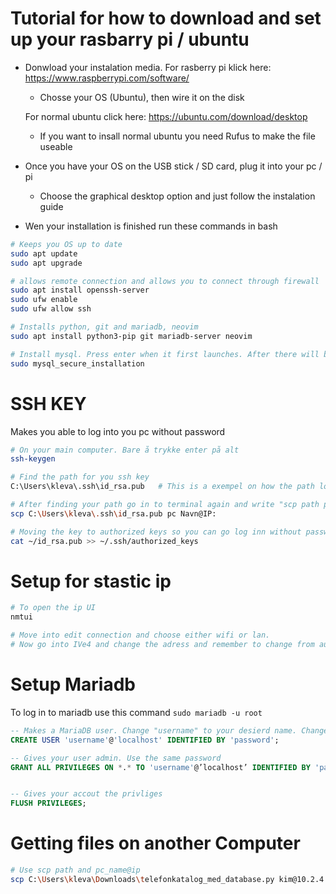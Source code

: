 # Tutorial for how to download and set up your rasbarry pi / ubuntu

* Donwload your instalation media. For rasberry pi klick here: https://www.raspberrypi.com/software/
    * Chosse your OS (Ubuntu), then  wire it on the disk

    For normal ubuntu click here: https://ubuntu.com/download/desktop 
    * If you want to insall normal ubuntu you need Rufus to make the file useable

* Once you have your OS on the USB stick / SD card, plug it into your pc / pi 

    * Choose the graphical desktop option and just follow the instalation guide

* Wen your installation is finished run these commands in bash
```sh 
# Keeps you OS up to date 
sudo apt update 
sudo apt upgrade

# allows remote connection and allows you to connect through firewall
sudo apt install openssh-server  
sudo ufw enable
sudo ufw allow ssh

# Installs python, git and mariadb, neovim 
sudo apt install python3-pip git mariadb-server neovim

# Install mysql. Press enter when it first launches. After there will be multiple prompts, Y =  yes and N = no,  Correct: n, n, Y, Y, Y, Y, Y 
sudo mysql_secure_installation    
```

# SSH KEY 

Makes you able to log into you pc without password

```sh
# On your main computer. Bare å trykke enter på alt
ssh-keygen  

# Find the path for you ssh key
C:\Users\kleva\.ssh\id_rsa.pub   # This is a exempel on how the path looks like. 

# After finding your path go in to terminal again and write "scp path pc_name@IP:"
scp C:\Users\kleva\.ssh\id_rsa.pub pc Navn@IP:

# Moving the key to authorized keys so you can go log inn without password 
cat ~/id_rsa.pub >> ~/.ssh/authorized_keys

```
# Setup for stastic ip

```sh
# To open the ip UI
nmtui

# Move into edit connection and choose either wifi or lan.
# Now go into IVe4 and change the adress and remember to change from automatic to manual
```



# Setup Mariadb 
To log in to mariadb use this command ``sudo mariadb -u root``

```sql 
-- Makes a MariaDB user. Change "username" to your desierd name. Change "password" to your desired password
CREATE USER 'username'@'localhost' IDENTIFIED BY 'password';

-- Gives your user admin. Use the same password 
GRANT ALL PRIVILEGES ON *.* TO 'username'@’localhost’ IDENTIFIED BY 'password';


-- Gives your accout the privliges 
FLUSH PRIVILEGES;

```

# Getting files on another Computer
```sh
# Use scp path and pc_name@ip
scp C:\Users\kleva\Downloads\telefonkatalog_med_database.py kim@10.2.4.62: # This is an example of a scp command 

```
